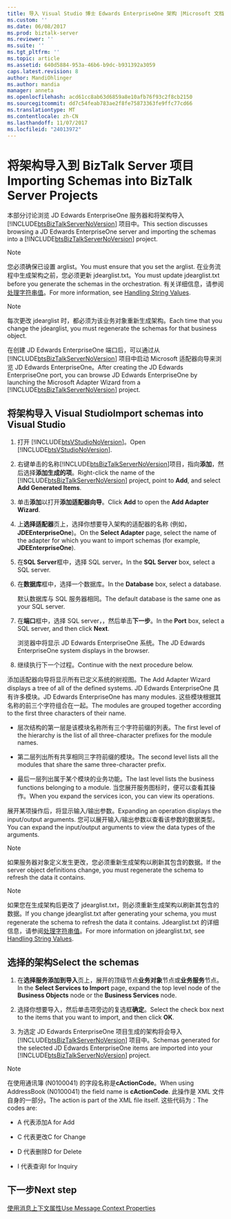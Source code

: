 ```yaml
---
title: 导入 Visual Studio 博士 Edwards EnterpriseOne 架构 |Microsoft 文档
ms.custom: ''
ms.date: 06/08/2017
ms.prod: biztalk-server
ms.reviewer: ''
ms.suite: ''
ms.tgt_pltfrm: ''
ms.topic: article
ms.assetid: 640d5884-953a-46b6-b9dc-b931392a3059
caps.latest.revision: 8
author: MandiOhlinger
ms.author: mandia
manager: anneta
ms.openlocfilehash: acd61cc8ab63d6859a8e10afb76f93c2f8cb2150
ms.sourcegitcommit: dd7c54feab783ae2f8fe75873363fe9ffc77cd66
ms.translationtype: MT
ms.contentlocale: zh-CN
ms.lasthandoff: 11/07/2017
ms.locfileid: "24013972"
---
```

# <a name="importing-schemas-into-biztalk-server-projects"></a><span data-ttu-id="e9bed-102">将架构导入到 BizTalk Server 项目</span><span class="sxs-lookup"><span data-stu-id="e9bed-102">Importing Schemas into BizTalk Server Projects</span></span>
<span data-ttu-id="e9bed-103">本部分讨论浏览 JD Edwards EnterpriseOne 服务器和将架构导入 [!INCLUDE[btsBizTalkServerNoVersion](../includes/btsbiztalkservernoversion-md.md)] 项目中。</span><span class="sxs-lookup"><span data-stu-id="e9bed-103">This section discusses browsing a JD Edwards EnterpriseOne server and importing the schemas into a [!INCLUDE[btsBizTalkServerNoVersion](../includes/btsbiztalkservernoversion-md.md)] project.</span></span>  
  
> [!NOTE]
>  <span data-ttu-id="e9bed-104">您必须确保已设置 arglist。</span><span class="sxs-lookup"><span data-stu-id="e9bed-104">You must ensure that you set the arglist.</span></span> <span data-ttu-id="e9bed-105">在业务流程中生成架构之前，您必须更新 jdearglist.txt。</span><span class="sxs-lookup"><span data-stu-id="e9bed-105">You must update jdearglist.txt before you generate the schemas in the orchestration.</span></span> <span data-ttu-id="e9bed-106">有关详细信息，请参阅[处理字符串值](../core/handling-string-values2.md)。</span><span class="sxs-lookup"><span data-stu-id="e9bed-106">For more information, see [Handling String Values](../core/handling-string-values2.md).</span></span>  
  
> [!NOTE]
>  <span data-ttu-id="e9bed-107">每次更改 jdearglist 时，都必须为该业务对象重新生成架构。</span><span class="sxs-lookup"><span data-stu-id="e9bed-107">Each time that you change the jdearglist, you must regenerate the schemas for that business object.</span></span>  
  
 <span data-ttu-id="e9bed-108">在创建 JD Edwards EnterpriseOne 端口后，可以通过从 [!INCLUDE[btsBizTalkServerNoVersion](../includes/btsbiztalkservernoversion-md.md)] 项目中启动 Microsoft 适配器向导来浏览 JD Edwards EnterpriseOne。</span><span class="sxs-lookup"><span data-stu-id="e9bed-108">After creating the JD Edwards EnterpriseOne port, you can browse JD Edwards EnterpriseOne by launching the Microsoft Adapter Wizard from a [!INCLUDE[btsBizTalkServerNoVersion](../includes/btsbiztalkservernoversion-md.md)] project.</span></span>  
  
## <a name="import-schemas-into-visual-studio"></a><span data-ttu-id="e9bed-109">将架构导入 Visual Studio</span><span class="sxs-lookup"><span data-stu-id="e9bed-109">Import schemas into Visual Studio</span></span>
  
1.  <span data-ttu-id="e9bed-110">打开 [!INCLUDE[btsVStudioNoVersion](../includes/btsvstudionoversion-md.md)]。</span><span class="sxs-lookup"><span data-stu-id="e9bed-110">Open [!INCLUDE[btsVStudioNoVersion](../includes/btsvstudionoversion-md.md)].</span></span>  
  
2.  <span data-ttu-id="e9bed-111">右键单击的名称[!INCLUDE[btsBizTalkServerNoVersion](../includes/btsbiztalkservernoversion-md.md)]项目，指向**添加**，然后选择**添加生成的项**。</span><span class="sxs-lookup"><span data-stu-id="e9bed-111">Right-click the name of the [!INCLUDE[btsBizTalkServerNoVersion](../includes/btsbiztalkservernoversion-md.md)] project, point to **Add**, and select **Add Generated Items**.</span></span>  
  
3.  <span data-ttu-id="e9bed-112">单击**添加**以打开**添加适配器向导**。</span><span class="sxs-lookup"><span data-stu-id="e9bed-112">Click **Add** to open the **Add Adapter Wizard**.</span></span>  
  
4.  <span data-ttu-id="e9bed-113">上**选择适配器**页上，选择你想要导入架构的适配器的名称 (例如， **JDEEnterpriseOne**)。</span><span class="sxs-lookup"><span data-stu-id="e9bed-113">On the **Select Adapter** page, select the name of the adapter for which you want to import schemas (for example, **JDEEnterpriseOne**).</span></span>  
  
5.  <span data-ttu-id="e9bed-114">在**SQL Server**框中，选择 SQL server。</span><span class="sxs-lookup"><span data-stu-id="e9bed-114">In the **SQL Server** box, select a SQL server.</span></span>  
  
6.  <span data-ttu-id="e9bed-115">在**数据库**框中，选择一个数据库。</span><span class="sxs-lookup"><span data-stu-id="e9bed-115">In the **Database** box, select a database.</span></span>  
  
     <span data-ttu-id="e9bed-116">默认数据库与 SQL 服务器相同。</span><span class="sxs-lookup"><span data-stu-id="e9bed-116">The default database is the same one as your SQL server.</span></span>  
  
7.  <span data-ttu-id="e9bed-117">在**端口**框中，选择 SQL server，，然后单击**下一步**。</span><span class="sxs-lookup"><span data-stu-id="e9bed-117">In the **Port** box, select a SQL server, and then click **Next**.</span></span>  
  
     <span data-ttu-id="e9bed-118">浏览器中将显示 JD Edwards EnterpriseOne 系统。</span><span class="sxs-lookup"><span data-stu-id="e9bed-118">The JD Edwards EnterpriseOne system displays in the browser.</span></span>  
  
8.  <span data-ttu-id="e9bed-119">继续执行下一个过程。</span><span class="sxs-lookup"><span data-stu-id="e9bed-119">Continue with the next procedure below.</span></span>  
  
 <span data-ttu-id="e9bed-120">添加适配器向导将显示所有已定义系统的树视图。</span><span class="sxs-lookup"><span data-stu-id="e9bed-120">The Add Adapter Wizard displays a tree of all of the defined systems.</span></span> <span data-ttu-id="e9bed-121">JD Edwards EnterpriseOne 具有许多模块。</span><span class="sxs-lookup"><span data-stu-id="e9bed-121">JD Edwards EnterpriseOne has many modules.</span></span> <span data-ttu-id="e9bed-122">这些模块根据其名称的前三个字符组合在一起。</span><span class="sxs-lookup"><span data-stu-id="e9bed-122">The modules are grouped together according to the first three characters of their name.</span></span>  
  
-   <span data-ttu-id="e9bed-123">层次结构的第一层是该模块名称所有三个字符前缀的列表。</span><span class="sxs-lookup"><span data-stu-id="e9bed-123">The first level of the hierarchy is the list of all three-character prefixes for the module names.</span></span>  
  
-   <span data-ttu-id="e9bed-124">第二层列出所有共享相同三字符前缀的模块。</span><span class="sxs-lookup"><span data-stu-id="e9bed-124">The second level lists all the modules that share the same three-character prefix.</span></span>  
  
-   <span data-ttu-id="e9bed-125">最后一层列出属于某个模块的业务功能。</span><span class="sxs-lookup"><span data-stu-id="e9bed-125">The last level lists the business functions belonging to a module.</span></span> <span data-ttu-id="e9bed-126">当您展开服务图标时，便可以查看其操作。</span><span class="sxs-lookup"><span data-stu-id="e9bed-126">When you expand the services icon, you can view its operations.</span></span>  
  
 <span data-ttu-id="e9bed-127">展开某项操作后，将显示输入/输出参数。</span><span class="sxs-lookup"><span data-stu-id="e9bed-127">Expanding an operation displays the input/output arguments.</span></span> <span data-ttu-id="e9bed-128">您可以展开输入/输出参数以查看该参数的数据类型。</span><span class="sxs-lookup"><span data-stu-id="e9bed-128">You can expand the input/output arguments to view the data types of the arguments.</span></span>  
  
> [!NOTE]
>  <span data-ttu-id="e9bed-129">如果服务器对象定义发生更改，您必须重新生成架构以刷新其包含的数据。</span><span class="sxs-lookup"><span data-stu-id="e9bed-129">If the server object definitions change, you must regenerate the schema to refresh the data it contains.</span></span>  
  
> [!NOTE]
>  <span data-ttu-id="e9bed-130">如果您在生成架构后更改了 jdearglist.txt，则必须重新生成架构以刷新其包含的数据。</span><span class="sxs-lookup"><span data-stu-id="e9bed-130">If you change jdearglist.txt after generating your schema, you must regenerate the schema to refresh the data it contains.</span></span> <span data-ttu-id="e9bed-131">Jdearglist.txt 的详细信息，请参阅[处理字符串值](../core/handling-string-values2.md)。</span><span class="sxs-lookup"><span data-stu-id="e9bed-131">For more information on jdearglist.txt, see [Handling String Values](../core/handling-string-values2.md).</span></span>  
  
## <a name="select-the-schemas"></a><span data-ttu-id="e9bed-132">选择的架构</span><span class="sxs-lookup"><span data-stu-id="e9bed-132">Select the schemas</span></span>  
  
1.  <span data-ttu-id="e9bed-133">在**选择服务添加到导入**页上，展开的顶级节点**业务对象**节点或**业务服务**节点。</span><span class="sxs-lookup"><span data-stu-id="e9bed-133">In the **Select Services to Import** page, expand the top level node of the **Business Objects** node or the **Business Services** node.</span></span>  
  
2.  <span data-ttu-id="e9bed-134">选择你想要导入，然后单击项旁边的复选框**确定**。</span><span class="sxs-lookup"><span data-stu-id="e9bed-134">Select the check box next to the items that you want to import, and then click **OK**.</span></span>  
  
3.  <span data-ttu-id="e9bed-135">为选定 JD Edwards EnterpriseOne 项目生成的架构将会导入 [!INCLUDE[btsBizTalkServerNoVersion](../includes/btsbiztalkservernoversion-md.md)] 项目中。</span><span class="sxs-lookup"><span data-stu-id="e9bed-135">Schemas generated for the selected JD Edwards EnterpriseOne items are imported into your [!INCLUDE[btsBizTalkServerNoVersion](../includes/btsbiztalkservernoversion-md.md)] project.</span></span>  
  
> [!NOTE]
>  <span data-ttu-id="e9bed-136">在使用通讯簿 (N0100041) 的字段名称是**cActionCode**。</span><span class="sxs-lookup"><span data-stu-id="e9bed-136">When using AddressBook (N0100041) the field name is **cActionCode**.</span></span> <span data-ttu-id="e9bed-137">此操作是 XML 文件自身的一部分。</span><span class="sxs-lookup"><span data-stu-id="e9bed-137">The action is part of the XML file itself.</span></span> <span data-ttu-id="e9bed-138">这些代码为：</span><span class="sxs-lookup"><span data-stu-id="e9bed-138">The codes are:</span></span>  
  
-   <span data-ttu-id="e9bed-139">A 代表添加</span><span class="sxs-lookup"><span data-stu-id="e9bed-139">A for Add</span></span>  
  
-   <span data-ttu-id="e9bed-140">C 代表更改</span><span class="sxs-lookup"><span data-stu-id="e9bed-140">C for Change</span></span>  
  
-   <span data-ttu-id="e9bed-141">D 代表删除</span><span class="sxs-lookup"><span data-stu-id="e9bed-141">D for Delete</span></span>  
  
-   <span data-ttu-id="e9bed-142">I 代表查询</span><span class="sxs-lookup"><span data-stu-id="e9bed-142">I for Inquiry</span></span>  
  
## <a name="next-step"></a><span data-ttu-id="e9bed-143">下一步</span><span class="sxs-lookup"><span data-stu-id="e9bed-143">Next step</span></span>
[<span data-ttu-id="e9bed-144">使用消息上下文属性</span><span class="sxs-lookup"><span data-stu-id="e9bed-144">Use Message Context Properties</span></span>](../core/using-message-context-properties1.md)